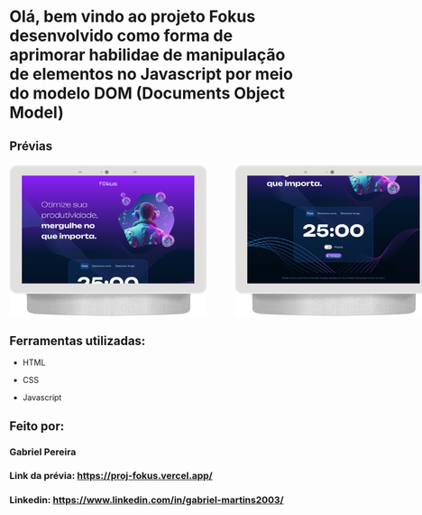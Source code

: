 # Olá, bem vindo ao projeto Fokus desenvolvido como forma de aprimorar habilidae de manipulação de elementos no Javascript por meio do modelo DOM (Documents Object Model)
## Prévias

<div style="display: flex; gap: 50px">
<img src="screenshots/127.0.0.1_5500_(Nest Hub Max).png" alt="Página principal da página Fokus parte cima" width="350px">
<img src="screenshots/127.0.0.1_5500_(Nest Hub Max) (1).png" alt="Página principal da página Fokus parte baixo" width="350px">
<img src="screenshots/127.0.0.1_5500_(Nest Hub Max)3.png" alt="Página principal da página Fokus parte de tarefas" width="350px">
</div>

## Ferramentas utilizadas:

* HTML

* CSS

* Javascript

## Feito por:

### Gabriel Pereira

### Link da prévia: https://proj-fokus.vercel.app/
### Linkedin: https://www.linkedin.com/in/gabriel-martins2003/
